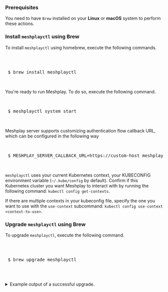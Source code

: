 

### Prerequisites

You need to have `Brew` installed on your **Linux** or **macOS** system to perform these actions.

### Install `meshplayctl` using Brew

To install `meshplayctl` using homebrew, execute the following commands.

<pre class="codeblock-pre"><div class="codeblock">
 <div class="clipboardjs">
 $ brew install meshplayctl
 </div></div>
</pre>

You're ready to run Meshplay. To do so, execute the following command.

<pre class="codeblock-pre"><div class="codeblock">
<div class="clipboardjs">
 $ meshplayctl system start

</div></div>
</pre>

Meshplay server supports customizing authentication flow callback URL, which can be configured in the following way

<pre class="codeblock-pre"><div class="codeblock">
<div class="clipboardjs">
 $ MESHPLAY_SERVER_CALLBACK_URL=https://custom-host meshplayctl system start

</div></div>
</pre>

`meshplayctl` uses your current Kubernetes context, your KUBECONFIG environment variable (`~/.kube/config` by default). Confirm if this Kubernetes cluster you want Meshplay to interact with by running the following command: `kubectl config get-contexts`.

If there are multiple contexts in your kubeconfig file, specify the one you want to use with the `use-context` subcommand: `kubectl config use-context <context-to-use>`.

### Upgrade `meshplayctl` using Brew

To upgrade `meshplayctl`, execute the following command.

 <pre class="codeblock-pre"><div class="codeblock">
 <div class="clipboardjs">
 $ brew upgrade meshplayctl
 </div></div>
 </pre>

<details>
<summary>
Example output of a successful upgrade.
</summary>

<pre><code>
➜  ~ brew upgrade meshplayctl
==> Upgrading 1 outdated package:
meshplay/tap/meshplayctl 0.3.2 -> 0.3.4
==> Upgrading meshplay/tap/meshplayctl
==> Downloading https://github.com/khulnasoft/meshplay/releases/download/v0.3.4/meshplayctl_0.3.4_Darwin_x86_64.zip
==> Downloading from https://github-production-release-asset-2e65be.s3.amazonaws.com/157554479/17522b00-2af0-11ea-8aef-cbfe8
######################################################################## 100.0%
🍺  /usr/local/Cellar/meshplayctl/0.3.4: 5 files, 10.2MB, built in 4 seconds
Removing: /usr/local/Cellar/meshplayctl/0.3.2... (5 files, 10.2MB)
Removing: /Users/lee/Library/Caches/Homebrew/meshplayctl--0.3.2.zip... (3.9MB)
==> Checking for dependents of upgraded formulae...
==> No dependents found!
</code></pre>
<br />
</details>
